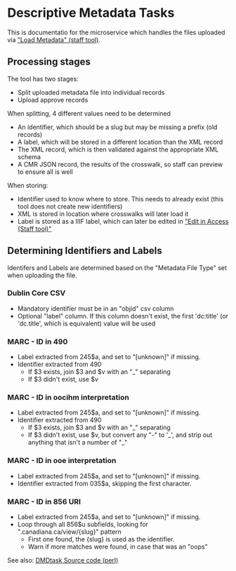# Descriptive Metadata Tasks

This is documentatio for the microservice which handles the files uploaded via ["Load Metadata" (staff tool)](https://access.canadiana.ca/dmd).


## Processing stages

The tool has two stages:

* Split uploaded metadata file into individual records
* Upload approve records

When splitting, 4 different values need to be determined

* An identifier, which should be a slug but may be missing a prefix (old records)
* A label, which will be stored in a different location than the XML record
* The XML record, which is then validated against the appropriate XML schema
* A CMR JSON record, the results of the crosswalk, so staff can preview to ensure all is well

When storing:
* Identifier used to know where to store. This needs to already exist (this tool does not create new identifiers)
* XML is stored in location where crosswalks will later load it
* Label is stored as a IIIF label, which can later be edited in ["Edit in Access (Staff tool)"](https://access.canadiana.ca/object/edit)


## Determining Identifiers and Labels

Identifers and Labels are determined based on the "Metadata File Type" set when uploading the file.


### Dublin Core CSV
* Mandatory identifier must be in an "objid" csv column
* Optional "label" column. If this column doesn't exist, the first 'dc:title' (or 'dc.title', which is equivalent) value will be used

### MARC - ID in 490
* Label extracted from 245$a, and set to "[unknown]" if missing.
* Identifier extracted from 490
  * If $3 exists, join $3 and $v with an "_" separating
  * If $3 didn't exist, use $v

### MARC - ID in oocihm interpretation
* Label extracted from 245$a, and set to "[unknown]" if missing.
* Identifier extracted from 490
  * If $3 exists, join $3 and $v with an "_" separating
  * If $3 didn't exist, use $v, but convert any "-" to '\_', and strip out anything that isn't a number of "\_"

### MARC - ID in ooe interpretation
* Label extracted from 245$a, and set to "[unknown]" if missing.
* Identifier extracted from 035$a, skipping the first character.

### MARC - ID in 856 URI
* Label extracted from 245$a, and set to "[unknown]" if missing.
* Loop through all 856$u subfields, looking for ".canadiana.ca/view/{slug}" pattern
  * First one found, the {slug} is used as the identifier.
  * Warn if more matches were found, in case that was an "oops"







See also: [DMDtask Source code (perl)](../CIHM-Meta/lib/CIHM/Meta/Dmdtask.pm)

